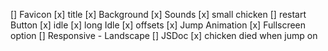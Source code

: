 [] Favicon
[x] title
[x] Background
[x] Sounds
[x] small chicken
[] restart Button
[x] idle
[x] long Idle
[x] offsets
[x] Jump Animation
[x] Fullscreen option
[] Responsive - Landscape
[] JSDoc
[x] chicken died when jump on
